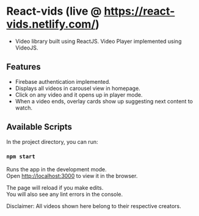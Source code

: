 # React-vids (live @ https://react-vids.netlify.com/)

* Video library built using ReactJS. Video Player implemented using VideoJS.

## Features

* Firebase authentication implemented.
* Displays all videos in carousel view in homepage.
* Click on any video and it opens up in player mode.
* When a video ends, overlay cards show up suggesting next content to watch.


## Available Scripts

In the project directory, you can run:

### `npm start`

Runs the app in the development mode.<br />
Open [http://localhost:3000](http://localhost:3000) to view it in the browser.

The page will reload if you make edits.<br />
You will also see any lint errors in the console.

Disclaimer: All videos shown here belong to their respective creators.